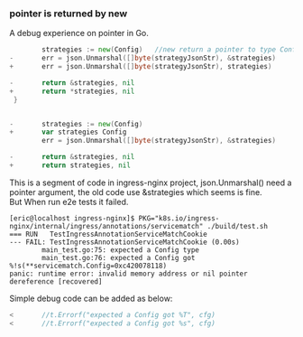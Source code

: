 ### pointer is returned by new

A debug experience on pointer in Go.

``` go
        strategies := new(Config)   //new return a pointer to type Config
-       err = json.Unmarshal([]byte(strategyJsonStr), &strategies)
+       err = json.Unmarshal([]byte(strategyJsonStr), strategies)

-       return &strategies, nil
+       return *strategies, nil
 }


-       strategies := new(Config)
+       var strategies Config
        err = json.Unmarshal([]byte(strategyJsonStr), &strategies)

-       return &strategies, nil
+       return strategies, nil

```

This is a segment of code in ingress-nginx project, json.Unmarshal() need a pointer argument, the old code use &strategies which seems is fine.  
But When run e2e tests it failed.

``` shell
[eric@localhost ingress-nginx]$ PKG="k8s.io/ingress-nginx/internal/ingress/annotations/servicematch" ./build/test.sh
=== RUN   TestIngressAnnotationServiceMatchCookie
--- FAIL: TestIngressAnnotationServiceMatchCookie (0.00s)
        main_test.go:75: expected a Config type
        main_test.go:76: expected a Config got %!s(**servicematch.Config=0xc420078118)
panic: runtime error: invalid memory address or nil pointer dereference [recovered]
```

Simple debug code can be added as below:

``` go
<       //t.Errorf("expected a Config got %T", cfg)
<       //t.Errorf("expected a Config got %s", cfg)
```
